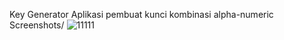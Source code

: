 Key Generator
Aplikasi pembuat kunci kombinasi alpha-numeric
Screenshots/
![11111](https://user-images.githubusercontent.com/58392246/119268844-f3304600-bc1e-11eb-9ef7-73260cb9b516.png)
